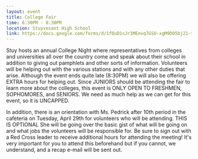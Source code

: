 ```yaml
---
layout: event
title: College Fair
time: 6:30PM - 8:30PM
location: Stuyvesant High School
link: https://docs.google.com/forms/d/1fQuD1sJr3MEnvq7GSU-xgM9DO5bj21-tdEOXEJh98IQ/viewform
---
```

Stuy hosts an annual College Night where representatives from colleges and universities all over the country come and speak about their school in addition to giving out pamphlets and other sorts of information. Volunteers will be helping out with the various stations and with any other duties that arise. Although the event ends quite late (8:30PM) we will also be offering EXTRA hours for helping out. Since JUNIORS should be attending the fair to learn more about the colleges, this event is ONLY OPEN TO FRESHMEN, SOPHOMORES, and SENIORS. We need as much help as we can get for this event, so it is UNCAPPED.
 
In addition, there is an orientation with Ms. Pedrick after 10th period in the cafeteria on Tuesday, April 29th for volunteers who will be attending. THIS IS OPTIONAL She will be going over the basic gist of what will be going on and what jobs the volunteers will be responsible for. Be sure to sign out with a Red Cross leader to receive additional hours for attending the meeting! It's very important for you to attend this beforehand but if you cannot, we understand, and a recap e-mail will be sent out.   
